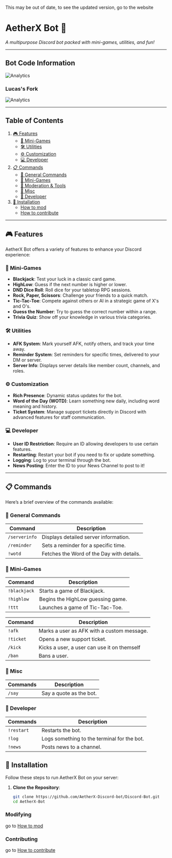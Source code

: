 This may be out of date, to see the updated version, go to the website

# AetherX Bot 🤖  
*A multipurpose Discord bot packed with mini-games, utilities, and fun!*

---
## Bot Code Information
![Analytics](https://repobeats.axiom.co/api/embed/30ea3e4e18bb961e59d4b35e9aee27d17e5505d5.svg "Repobeats analytics image")

### Lucas's Fork
![Analytics](https://repobeats.axiom.co/api/embed/3dceb6b21d392620b80257f2da42bf06b915356a.svg "Repobeats analytics image")

---

## Table of Contents
1. [🎮 Features](#-features)  
   - [🎲 Mini-Games](#-mini-games)  
   - [🛠️ Utilities](#️-utilities)  
   - [⚙ Customization](#-customization)  
   - [💻 Developer](#-developer)  
2. [📋 Commands](#-commands)  
   - [🔹 General Commands](#-general-commands)  
   - [🔹 Mini-Games](#-mini-games-1)  
   - [🔹 Moderation & Tools](#-moderation--tools)  
   - [🔹 Misc](#-misc)  
   - [🔹 Developer](#-developer-1)  
3. [🚀 Installation](#-installation)
   - [How to mod](./modification.md/#-setup)
   - [How to contribute](./modification.md/#-contributing)

---

## 🎮 Features
AetherX Bot offers a variety of features to enhance your Discord experience:

### 🎲 Mini-Games
- **Blackjack**: Test your luck in a classic card game.
- **HighLow**: Guess if the next number is higher or lower.
- **DND Dice Roll**: Roll dice for your tabletop RPG sessions.
- **Rock, Paper, Scissors**: Challenge your friends to a quick match.
- **Tic-Tac-Toe**: Compete against others or AI in a strategic game of X's and O's.
- **Guess the Number**: Try to guess the correct number within a range.
- **Trivia Quiz**: Show off your knowledge in various trivia categories.

### 🛠️ Utilities
- **AFK System**: Mark yourself AFK, notify others, and track your time away.
- **Reminder System**: Set reminders for specific times, delivered to your DM or server.
- **Server Info**: Displays server details like member count, channels, and roles.

### ⚙ Customization
- **Rich Presence**: Dynamic status updates for the bot.
- **Word of the Day (WOTD)**: Learn something new daily, including word meaning and history.
- **Ticket System**: Manage support tickets directly in Discord with advanced features for staff communication.

### 💻 Developer
- **User ID Restriction**: Require an ID allowing developers to use certain features.
- **Restarting**: Restart your bot if you need to fix or update something.
- **Logging**: Log to your terminal through the bot.
- **News Posting**: Enter the ID to your News Channel to post to it!


---

## 📋 Commands
Here’s a brief overview of the commands available:

### 🔹 General Commands
| Command       | Description                              |
|---------------|------------------------------------------|
| `/serverinfo` | Displays detailed server information.    |
| `/reminder`   | Sets a reminder for a specific time.     |
| `!wotd`       | Fetches the Word of the Day with details.|

### 🔹 Mini-Games
| Command      | Description                                 |
|--------------|---------------------------------------------|
| `!blackjack` | Starts a game of Blackjack.                |
| `!highlow`   | Begins the HighLow guessing game.          |
| `!ttt`       | Launches a game of Tic-Tac-Toe.            |

| Command   | Description                                                             |
|-----------|-------------------------------------------------------------------------|
| `!afk`    | Marks a user as AFK with a custom message.                              |
| `!ticket` | Opens a new support ticket.                                             |
| `/kick`   | Kicks a user, a user can use it on themself                             |
| `/ban`    | Bans a user.                                                            |

### 🔹 Misc
| Commands | Description                                |
|----------|--------------------------------------------|
| `/say`   | Say a quote as the bot.                    |

### 🔹 Developer
| Commands   | Description                                |
|------------|--------------------------------------------|
| `!restart` | Restarts the bot.                          |
| `!log`     | Logs something to the terminal for the bot.|
| `!news`    | Posts news to a channel.                   |


## 🚀 Installation
Follow these steps to run AetherX Bot on your server:

1. **Clone the Repository**:
   ```bash
   git clone https://github.com/AetherX-Discord-bot/Discord-Bot.git
   cd AetherX-Bot
   ```

### Modifying
go to [How to mod](./modification.md/#-setup)

### Contributing
go to [How to contribute](./modification.md/#-contributing)
